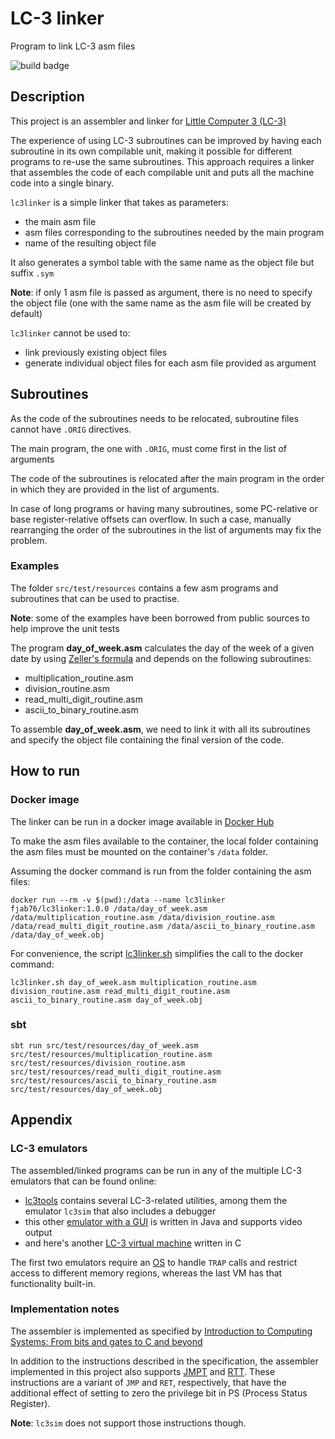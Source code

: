 # LC-3 linker

Program to link LC-3 asm files

![build badge](https://codebuild.eu-west-1.amazonaws.com/badges?uuid=eyJlbmNyeXB0ZWREYXRhIjoiNXh0VVp1M3BYQUJqWEJIMW10U1d2QlVoR0g5dXd2ZnNpcVpFMVpmaFAvWkRib3BRd2NpRjBSUWlMWTB2SmFGQ01VakUzbmYyVTFyRm42ZjFPVG8yTTBFPSIsIml2UGFyYW1ldGVyU3BlYyI6IlhLby9BeXRnOHROOTdYQzUiLCJtYXRlcmlhbFNldFNlcmlhbCI6MX0%3D&branch=main)


## Description

This project is an assembler and linker for [Little Computer 3 (LC-3)](https://en.wikipedia.org/wiki/Little_Computer_3)

The experience of using LC-3 subroutines can be improved by having each subroutine in its own compilable unit, making it possible for different programs to re-use the same subroutines.
This approach requires a linker that assembles the code of each compilable unit and puts all the machine code into a single binary.

`lc3linker` is a simple linker that takes as parameters: 

- the main asm file
- asm files corresponding to the subroutines needed by the main program
- name of the resulting object file

It also generates a symbol table with the same name as the object file but suffix `.sym`

__Note__: if only 1 asm file is passed as argument, there is no need to specify the object file (one with the same
name as the asm file will be created by default)

`lc3linker` cannot be used to:

- link previously existing object files
- generate individual object files for each asm file provided as argument


## Subroutines

As the code of the subroutines needs to be relocated, subroutine files cannot have `.ORIG` directives.

The main program, the one with `.ORIG`, must come first in the list of arguments

The code of the subroutines is relocated after the main program in the order in which they are provided in the list of arguments.

In case of long programs or having many subroutines, some PC-relative or base register-relative offsets can overflow. In such a case,
manually rearranging the order of the subroutines in the list of arguments may fix the problem.


### Examples

The folder `src/test/resources` contains a few asm programs and subroutines that can be used to practise.

__Note__: some of the examples have been borrowed from public sources to help improve the unit tests

The program __day_of_week.asm__ calculates the day of the week of a given date by using [Zeller's formula](https://en.wikipedia.org/wiki/Zeller%27s_congruence) and depends on the following subroutines:

- multiplication_routine.asm
- division_routine.asm
- read_multi_digit_routine.asm
- ascii_to_binary_routine.asm

To assemble __day_of_week.asm__, we need to link it with all its subroutines and specify the object file containing the final version of the code.

 
## How to run

### Docker image

The linker can be run in a docker image available in [Docker Hub](https://hub.docker.com/repository/docker/fjab76/lc3linker)

To make the asm files available to the container, the local folder containing the asm files must be mounted on 
the container's `/data` folder.

Assuming the docker command is run from the folder containing the asm files:

```
docker run --rm -v $(pwd):/data --name lc3linker fjab76/lc3linker:1.0.0 /data/day_of_week.asm /data/multiplication_routine.asm /data/division_routine.asm /data/read_multi_digit_routine.asm /data/ascii_to_binary_routine.asm /data/day_of_week.obj
```

For convenience, the script [lc3linker.sh](https://github.com/falvarezb/lc3linker/blob/main/lc3linker.sh) simplifies the call to the docker command:

```
lc3linker.sh day_of_week.asm multiplication_routine.asm division_routine.asm read_multi_digit_routine.asm ascii_to_binary_routine.asm day_of_week.obj
```


### sbt

```
sbt run src/test/resources/day_of_week.asm src/test/resources/multiplication_routine.asm src/test/resources/division_routine.asm src/test/resources/read_multi_digit_routine.asm src/test/resources/ascii_to_binary_routine.asm src/test/resources/day_of_week.obj
```

## Appendix

### LC-3 emulators

The assembled/linked programs can be run in any of the multiple LC-3 emulators that can be found online:

- [lc3tools](https://highered.mheducation.com/sites/0072467509/student_view0/lc-3_simulator.html) contains several LC-3-related utilities, among them the emulator `lc3sim` that also includes a debugger
- this other [emulator with a GUI](https://www.cis.upenn.edu/~milom/cse240-Fall05/handouts/lc3guide.html) is written in Java and supports video output 
- and here's another [LC-3 virtual machine](https://www.jmeiners.com/lc3-vm/) written in C

The first two emulators require an [OS](https://acg.cis.upenn.edu/milom/cse240-Fall05/handouts/code/lc3os.asm) to handle `TRAP` calls and
restrict access to different memory regions, whereas the last VM has that functionality built-in.


### Implementation notes

The assembler is implemented as specified by [Introduction to Computing Systems: From bits and gates to C and beyond](https://highered.mheducation.com/sites/0072467509/)

In addition to the instructions described in the specification, the assembler implemented in this project also supports [JMPT](https://acg.cis.upenn.edu/milom/cse240-Fall05/handouts/Ch09-a.pdf) and [RTT](https://acg.cis.upenn.edu/milom/cse240-Fall05/handouts/Ch09-a.pdf). 
These instructions are a variant of `JMP` and `RET`, respectively, that have the additional effect of setting to zero the privilege bit in PS (Process Status Register).

__Note__: `lc3sim` does not support those instructions though.


